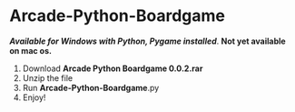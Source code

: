 # Arcade-Python-Boardgame
**_Available for Windows with Python, Pygame installed_**. **Not yet available on mac os.**
1. Download **Arcade Python Boardgame 0.0.2.rar**
2. Unzip the file
3. Run **Arcade-Python-Boardgame**.py
4. Enjoy!
